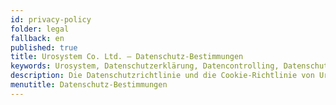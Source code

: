 ```yaml
---
id: privacy-policy
folder: legal
fallback: en
published: true
title: Urosystem Co. Ltd. – Datenschutz-Bestimmungen
keywords: Urosystem, Datenschutzerklärung, Datencontrolling, Datenschutz, Cookies, DSGVO
description: Die Datenschutzrichtlinie und die Cookie-Richtlinie von Urosystem Co. Ltd.
menutitle: Datenschutz-Bestimmungen
---
```

